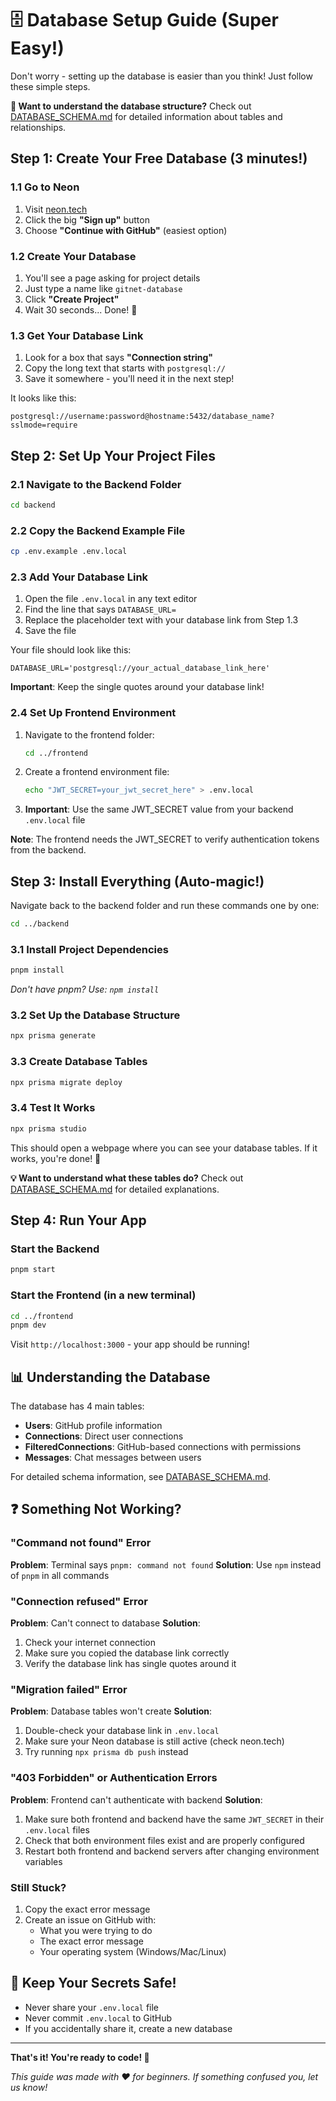 # 🗄️ Database Setup Guide (Super Easy!)

Don't worry - setting up the database is easier than you think! Just follow these simple steps.

**📖 Want to understand the database structure?** Check out [DATABASE_SCHEMA.md](DATABASE_SCHEMA.md) for detailed information about tables and relationships.

## Step 1: Create Your Free Database (3 minutes!)

### 1.1 Go to Neon
1. Visit [neon.tech](https://neon.tech/)
2. Click the big **"Sign up"** button
3. Choose **"Continue with GitHub"** (easiest option)

### 1.2 Create Your Database
1. You'll see a page asking for project details
2. Just type a name like `gitnet-database` 
3. Click **"Create Project"**
4. Wait 30 seconds... Done! 🎉

### 1.3 Get Your Database Link
1. Look for a box that says **"Connection string"**
2. Copy the long text that starts with `postgresql://`
3. Save it somewhere - you'll need it in the next step!

It looks like this:
```
postgresql://username:password@hostname:5432/database_name?sslmode=require
```

## Step 2: Set Up Your Project Files

### 2.1 Navigate to the Backend Folder
```bash
cd backend
```

### 2.2 Copy the Backend Example File
```bash
cp .env.example .env.local
```

### 2.3 Add Your Database Link
1. Open the file `.env.local` in any text editor
2. Find the line that says `DATABASE_URL=`
3. Replace the placeholder text with your database link from Step 1.3
4. Save the file

Your file should look like this:
```env
DATABASE_URL='postgresql://your_actual_database_link_here'
```

**Important**: Keep the single quotes around your database link!

### 2.4 Set Up Frontend Environment
1. Navigate to the frontend folder:
   ```bash
   cd ../frontend
   ```

2. Create a frontend environment file:
   ```bash
   echo "JWT_SECRET=your_jwt_secret_here" > .env.local
   ```

3. **Important**: Use the same JWT_SECRET value from your backend `.env.local` file

**Note**: The frontend needs the JWT_SECRET to verify authentication tokens from the backend.

## Step 3: Install Everything (Auto-magic!)

Navigate back to the backend folder and run these commands one by one:

```bash
cd ../backend
```

### 3.1 Install Project Dependencies
```bash
pnpm install
```
*Don't have pnpm? Use: `npm install`*

### 3.2 Set Up the Database Structure
```bash
npx prisma generate
```


### 3.3 Create Database Tables
```bash
npx prisma migrate deploy
```

### 3.4 Test It Works
```bash
npx prisma studio
```

This should open a webpage where you can see your database tables. If it works, you're done! 🎉

**💡 Want to understand what these tables do?** Check out [DATABASE_SCHEMA.md](DATABASE_SCHEMA.md) for detailed explanations.

## Step 4: Run Your App

### Start the Backend
```bash
pnpm start
```

### Start the Frontend (in a new terminal)
```bash
cd ../frontend
pnpm dev
```

Visit `http://localhost:3000` - your app should be running!

## 📊 Understanding the Database

The database has 4 main tables:
- **Users**: GitHub profile information
- **Connections**: Direct user connections
- **FilteredConnections**: GitHub-based connections with permissions
- **Messages**: Chat messages between users

For detailed schema information, see [DATABASE_SCHEMA.md](DATABASE_SCHEMA.md).

## ❓ Something Not Working?

### "Command not found" Error
**Problem**: Terminal says `pnpm: command not found`
**Solution**: Use `npm` instead of `pnpm` in all commands

### "Connection refused" Error
**Problem**: Can't connect to database
**Solution**: 
1. Check your internet connection
2. Make sure you copied the database link correctly
3. Verify the database link has single quotes around it

### "Migration failed" Error
**Problem**: Database tables won't create
**Solution**: 
1. Double-check your database link in `.env.local`
2. Make sure your Neon database is still active (check neon.tech)
3. Try running `npx prisma db push` instead

### "403 Forbidden" or Authentication Errors
**Problem**: Frontend can't authenticate with backend
**Solution**: 
1. Make sure both frontend and backend have the same `JWT_SECRET` in their `.env.local` files
2. Check that both environment files exist and are properly configured
3. Restart both frontend and backend servers after changing environment variables

### Still Stuck?
1. Copy the exact error message
2. Create an issue on GitHub with:
   - What you were trying to do
   - The exact error message
   - Your operating system (Windows/Mac/Linux)

## 🔐 Keep Your Secrets Safe!

- Never share your `.env.local` file
- Never commit `.env.local` to GitHub
- If you accidentally share it, create a new database

---

**That's it! You're ready to code! 🚀**

*This guide was made with ❤️ for beginners. If something confused you, let us know!*
